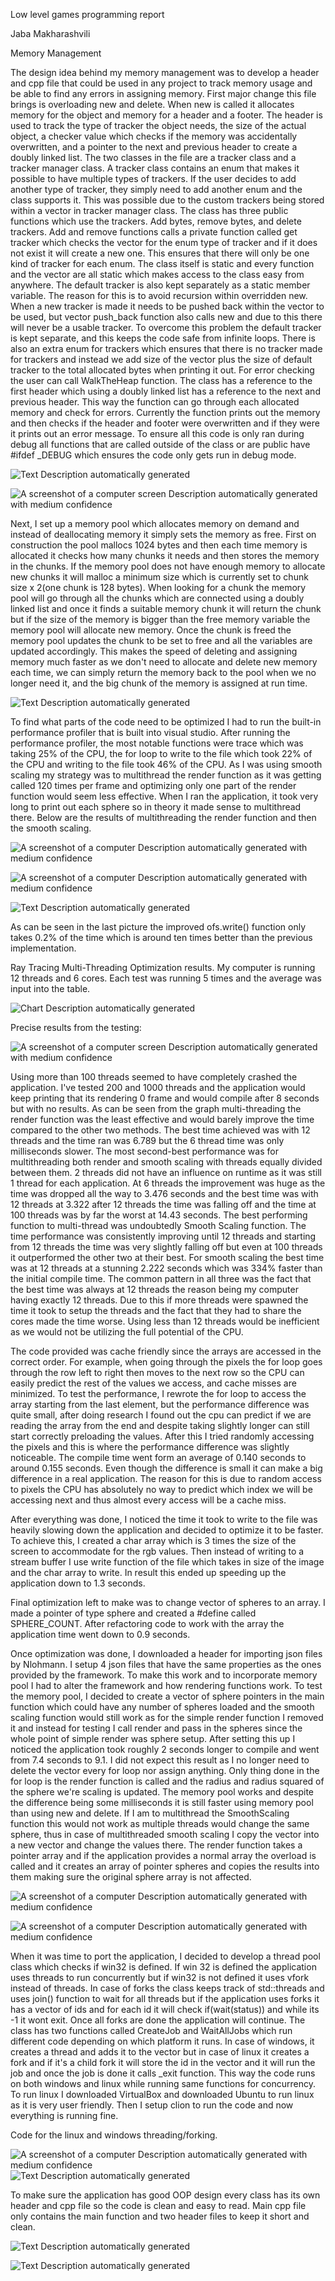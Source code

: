 Low level games programming report

Jaba Makharashvili

Memory Management

The design idea behind my memory management was to develop a header and
cpp file that could be used in any project to track memory usage and be
able to find any errors in assigning memory. First major change this
file brings is overloading new and delete. When new is called it
allocates memory for the object and memory for a header and a footer.
The header is used to track the type of tracker the object needs, the
size of the actual object, a checker value which checks if the memory
was accidentally overwritten, and a pointer to the next and previous
header to create a doubly linked list. The two classes in the file are a
tracker class and a tracker manager class. A tracker class contains an
enum that makes it possible to have multiple types of trackers. If the
user decides to add another type of tracker, they simply need to add
another enum and the class supports it. This was possible due to the
custom trackers being stored within a vector in tracker manager class.
The class has three public functions which use the trackers. Add bytes,
remove bytes, and delete trackers. Add and remove functions calls a
private function called get tracker which checks the vector for the enum
type of tracker and if it does not exist it will create a new one. This
ensures that there will only be one kind of tracker for each enum. The
class itself is static and every function and the vector are all static
which makes access to the class easy from anywhere. The default tracker
is also kept separately as a static member variable. The reason for this
is to avoid recursion within overridden new. When a new tracker is made
it needs to be pushed back within the vector to be used, but vector
push_back function also calls new and due to this there will never be a
usable tracker. To overcome this problem the default tracker is kept
separate, and this keeps the code safe from infinite loops. There is
also an extra enum for trackers which ensures that there is no tracker
made for trackers and instead we add size of the vector plus the size of
default tracker to the total allocated bytes when printing it out. For
error checking the user can call WalkTheHeap function. The class has a
reference to the first header which using a doubly linked list has a
reference to the next and previous header. This way the function can go
through each allocated memory and check for errors. Currently the
function prints out the memory and then checks if the header and footer
were overwritten and if they were it prints out an error message. To
ensure all this code is only ran during debug all functions that are
called outside of the class or are public have #ifdef \_DEBUG which
ensures the code only gets run in debug mode.

![Text Description automatically
generated](./images/media/image1.png)

![A screenshot of a computer screen Description automatically generated
with medium confidence](./images/media/image2.png)

Next, I set up a memory pool which allocates memory on demand and
instead of deallocating memory it simply sets the memory as free. First
on construction the pool mallocs 1024 bytes and then each time memory is
allocated it checks how many chunks it needs and then stores the memory
in the chunks. If the memory pool does not have enough memory to
allocate new chunks it will malloc a minimum size which is currently set
to chunk size x 2(one chunk is 128 bytes). When looking for a chunk the
memory pool will go through all the chunks which are connected using a
doubly linked list and once it finds a suitable memory chunk it will
return the chunk but if the size of the memory is bigger than the free
memory variable the memory pool will allocate new memory. Once the chunk
is freed the memory pool updates the chunk to be set to free and all the
variables are updated accordingly. This makes the speed of deleting and
assigning memory much faster as we don't need to allocate and delete new
memory each time, we can simply return the memory back to the pool when
we no longer need it, and the big chunk of the memory is assigned at run
time.

![Text Description automatically
generated](./images/media/image3.png)

To find what parts of the code need to be optimized I had to run the
built-in performance profiler that is built into visual studio. After
running the performance profiler, the most notable functions were trace
which was taking 25% of the CPU, the for loop to write to the file which
took 22% of the CPU and writing to the file took 46% of the CPU. As I
was using smooth scaling my strategy was to multithread the render
function as it was getting called 120 times per frame and optimizing
only one part of the render function would seem less effective. When I
ran the application, it took very long to print out each sphere so in
theory it made sense to multithread there. Below are the results of
multithreading the render function and then the smooth scaling.

![A screenshot of a computer Description automatically generated with
medium confidence](./images/media/image4.png)

![A screenshot of a computer Description automatically generated with
medium confidence](./images/media/image5.png)

![Text Description automatically
generated](./images/media/image6.png)

As can be seen in the last picture the improved ofs.write() function
only takes 0.2% of the time which is around ten times better than the
previous implementation.

Ray Tracing Multi-Threading Optimization results. My computer is running
12 threads and 6 cores. Each test was running 5 times and the average
was input into the table.

![Chart Description automatically
generated](./images/media/image7.png)

Precise results from the testing:

![A screenshot of a computer screen Description automatically generated
with medium
confidence](./images/media/image8.png)

Using more than 100 threads seemed to have completely crashed the
application. I've tested 200 and 1000 threads and the application would
keep printing that its rendering 0 frame and would compile after 8
seconds but with no results. As can be seen from the graph
multi-threading the render function was the least effective and would
barely improve the time compared to the other two methods. The best time
achieved was with 12 threads and the time ran was 6.789 but the 6 thread
time was only milliseconds slower. The most second-best performance was
for multithreading both render and smooth scaling with threads equally
divided between them. 2 threads did not have an influence on runtime as
it was still 1 thread for each application. At 6 threads the improvement
was huge as the time was dropped all the way to 3.476 seconds and the
best time was with 12 threads at 3.322 after 12 threads the time was
falling off and the time at 100 threads was by far the worst at 14.43
seconds. The best performing function to multi-thread was undoubtedly
Smooth Scaling function. The time performance was consistently improving
until 12 threads and starting from 12 threads the time was very slightly
falling off but even at 100 threads it outperformed the other two at
their best. For smooth scaling the best time was at 12 threads at a
stunning 2.222 seconds which was 334% faster than the initial compile
time. The common pattern in all three was the fact that the best time
was always at 12 threads the reason being my computer having exactly 12
threads. Due to this if more threads were spawned the time it took to
setup the threads and the fact that they had to share the cores made the
time worse. Using less than 12 threads would be inefficient as we would
not be utilizing the full potential of the CPU.

The code provided was cache friendly since the arrays are accessed in
the correct order. For example, when going through the pixels the for
loop goes through the row left to right then moves to the next row so
the CPU can easily predict the rest of the values we access, and cache
misses are minimized. To test the performance, I rewrote the for loop to
access the array starting from the last element, but the performance
difference was quite small, after doing research I found out the cpu can
predict if we are reading the array from the end and despite taking
slightly longer can still start correctly preloading the values. After
this I tried randomly accessing the pixels and this is where the
performance difference was slightly noticeable. The compile time went
form an average of 0.140 seconds to around 0.155 seconds. Even though
the difference is small it can make a big difference in a real
application. The reason for this is due to random access to pixels the
CPU has absolutely no way to predict which index we will be accessing
next and thus almost every access will be a cache miss.

After everything was done, I noticed the time it took to write to the
file was heavily slowing down the application and decided to optimize it
to be faster. To achieve this, I created a char array which is 3 times
the size of the screen to accommodate for the rgb values. Then instead
of writing to a stream buffer I use write function of the file which
takes in size of the image and the char array to write. In result this
ended up speeding up the application down to 1.3 seconds.

Final optimization left to make was to change vector of spheres to an
array. I made a pointer of type sphere and created a #define called
SPHERE_COUNT. After refactoring code to work with the array the
application time went down to 0.9 seconds.

Once optimization was done, I downloaded a header for importing json
files by Nlohmann. I setup 4 json files that have the same properties as
the ones provided by the framework. To make this work and to incorporate
memory pool I had to alter the framework and how rendering functions
work. To test the memory pool, I decided to create a vector of sphere
pointers in the main function which could have any number of spheres
loaded and the smooth scaling function would still work as for the
simple render function I removed it and instead for testing I call
render and pass in the spheres since the whole point of simple render
was sphere setup. After setting this up I noticed the application took
roughly 2 seconds longer to compile and went from 7.4 seconds to 9.1. I
did not expect this result as I no longer need to delete the vector
every for loop nor assign anything. Only thing done in the for loop is
the render function is called and the radius and radius squared of the
sphere we're scaling is updated. The memory pool works and despite the
difference being some milliseconds it is still faster using memory pool
than using new and delete. If I am to multithread the SmoothScaling
function this would not work as multiple threads would change the same
sphere, thus in case of multithreaded smooth scaling I copy the vector
into a new vector and change the values there. The render function takes
a pointer array and if the application provides a normal array the
overload is called and it creates an array of pointer spheres and copies
the results into them making sure the original sphere array is not
affected.

![A screenshot of a computer Description automatically generated with
medium confidence](./images/media/image9.png)

![A screenshot of a computer Description automatically generated with
medium
confidence](./images/media/image10.png)

When it was time to port the application, I decided to develop a thread
pool class which checks if win32 is defined. If win 32 is defined the
application uses threads to run concurrently but if win32 is not defined
it uses vfork instead of threads. In case of forks the class keeps track
of std::threads and uses join() function to wait for all threads but if
the application uses forks it has a vector of ids and for each id it
will check if(wait(status)) and while its -1 it wont exit. Once all
forks are done the application will continue. The class has two
functions called CreateJob and WaitAllJobs which run different code
depending on which platform it runs. In case of windows, it creates a
thread and adds it to the vector but in case of linux it creates a fork
and if it's a child fork it will store the id in the vector and it will
run the job and once the job is done it calls \_exit function. This way
the code runs on both windows and linux while running same functions for
concurrency. To run linux I downloaded VirtualBox and downloaded Ubuntu
to run linux as it is very user friendly. Then I setup clion to run the
code and now everything is running fine.

Code for the linux and windows threading/forking.

![A screenshot of a computer Description automatically generated with
medium
confidence](./images/media/image11.png)![Text Description automatically
generated](./images/media/image12.png)

To make sure the application has good OOP design every class has its own
header and cpp file so the code is clean and easy to read. Main cpp file
only contains the main function and two header files to keep it short
and clean.

![Text Description automatically
generated](./images/media/image13.png)

![Text Description automatically
generated](./images/media/image14.png)
